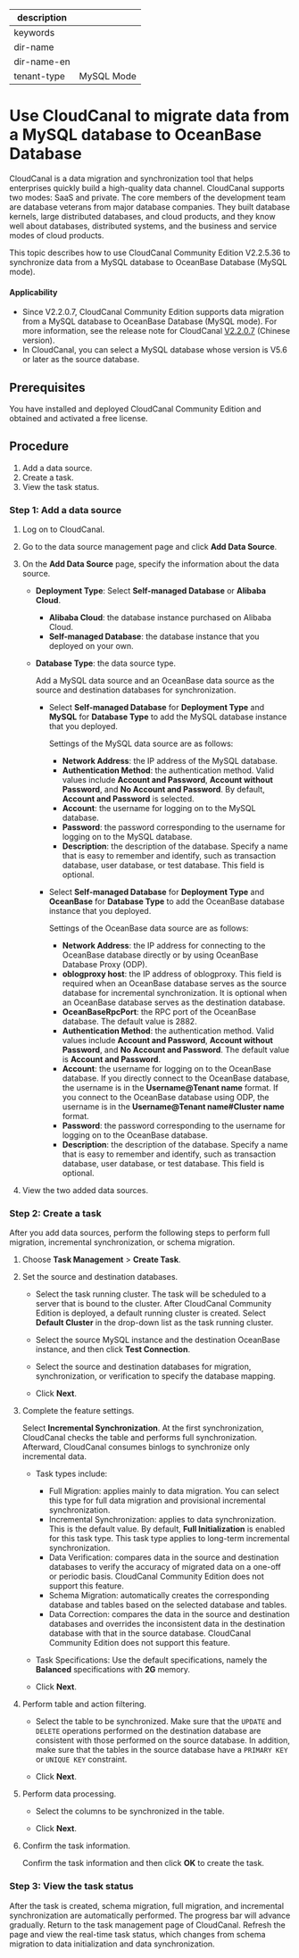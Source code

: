 |description||
|---|---|
|keywords||
|dir-name||
|dir-name-en||
|tenant-type|MySQL Mode|

# Use CloudCanal to migrate data from a MySQL database to OceanBase Database

CloudCanal is a data migration and synchronization tool that helps enterprises quickly build a high-quality data channel. CloudCanal supports two modes: SaaS and private. The core members of the development team are database veterans from major database companies. They built database kernels, large distributed databases, and cloud products, and they know well about databases, distributed systems, and the business and service modes of cloud products.

This topic describes how to use CloudCanal Community Edition V2.2.5.36 to synchronize data from a MySQL database to OceanBase Database (MySQL mode).

<main id="notice" >
    <h4>Applicability</h4>
    <ul>
    <li>Since V2.2.0.7, CloudCanal Community Edition supports data migration from a MySQL database to OceanBase Database (MySQL mode). For more information, see the release note for CloudCanal <a href="https://www.clougence.com/cc-doc/releaseNote/rn-cloudcanal-2-2-0-7">V2.2.0.7</a> (Chinese version). </li>
    <li>In CloudCanal, you can select a MySQL database whose version is V5.6 or later as the source database. </li>
    </ul>
  </main>

## Prerequisites

You have installed and deployed CloudCanal Community Edition and obtained and activated a free license. 
<!-- For more information, see [Install and deploy CloudCanal on Linux and macOS](https://www.clougence.com/cc-doc/install/install_linux). -->

## Procedure

1. Add a data source.
2. Create a task.
3. View the task status.

### Step 1: Add a data source

1. Log on to CloudCanal.

   <!-- ![Logon page of CloudCanal](https://obbusiness-private.oss-cn-shanghai.aliyuncs.com/doc/img/observer-enterprise/V4.0.0/data-migration/CloudCanal/%E7%99%BB%E5%BD%95CloudCanal.png) -->

2. Go to the data source management page and click **Add Data Source**.

   <!-- ![Add a data source](https://obbusiness-private.oss-cn-shanghai.aliyuncs.com/doc/img/observer-enterprise/V4.0.0/data-migration/CloudCanal/cloudcanal2.2.5.36/1%E6%96%B0%E5%A2%9E%E6%95%B0%E6%8D%AE%E6%BA%90.png) -->

3. On the **Add Data Source** page, specify the information about the data source.

   * **Deployment Type**: Select **Self-managed Database** or **Alibaba Cloud**.

      * **Alibaba Cloud**: the database instance purchased on Alibaba Cloud.
      * **Self-managed Database**: the database instance that you deployed on your own.

   * **Database Type**: the data source type.

      Add a MySQL data source and an OceanBase data source as the source and destination databases for synchronization.

      * Select **Self-managed Database** for **Deployment Type** and **MySQL** for **Database Type** to add the MySQL database instance that you deployed.

         Settings of the MySQL data source are as follows:

         * **Network Address**: the IP address of the MySQL database.
         * **Authentication Method**: the authentication method. Valid values include **Account and Password**, **Account without Password**, and **No Account and Password**. By default, **Account and Password** is selected.
         * **Account**: the username for logging on to the MySQL database.
         * **Password**: the password corresponding to the username for logging on to the MySQL database.
         * **Description**: the description of the database. Specify a name that is easy to remember and identify, such as transaction database, user database, or test database. This field is optional.

         <!-- ![MySQL](https://obbusiness-private.oss-cn-shanghai.aliyuncs.com/doc/img/observer-enterprise/V4.0.0/data-migration/CloudCanal/cloudcanal2.2.5.36/2MySQL%E6%BA%90%E5%BA%93.png) -->

      * Select **Self-managed Database** for **Deployment Type** and **OceanBase** for **Database Type** to add the OceanBase database instance that you deployed.

         Settings of the OceanBase data source are as follows:

         * **Network Address**: the IP address for connecting to the OceanBase database directly or by using OceanBase Database Proxy (ODP).
         * **oblogproxy host**: the IP address of oblogproxy. This field is required when an OceanBase database serves as the source database for incremental synchronization. It is optional when an OceanBase database serves as the destination database.
         * **OceanBaseRpcPort**: the RPC port of the OceanBase database. The default value is 2882.
         * **Authentication Method**: the authentication method. Valid values include **Account and Password**, **Account without Password**, and **No Account and Password**. The default value is **Account and Password**.
         * **Account**: the username for logging on to the OceanBase database. If you directly connect to the OceanBase database, the username is in the **Username@Tenant name** format. If you connect to the OceanBase database using ODP, the username is in the **Username@Tenant name#Cluster name** format.
         * **Password**: the password corresponding to the username for logging on to the OceanBase database.
         * **Description**: the description of the database. Specify a name that is easy to remember and identify, such as transaction database, user database, or test database. This field is optional.

         <!-- ![OceanBase](https://obbusiness-private.oss-cn-shanghai.aliyuncs.com/doc/img/observer-enterprise/V4.0.0/data-migration/CloudCanal/cloudcanal2.2.5.36/3OB%E7%9B%AE%E6%A0%87%E5%BA%93.png) -->

4. View the two added data sources.

   <!-- ![View data sources](https://obbusiness-private.oss-cn-shanghai.aliyuncs.com/doc/img/observer-enterprise/V4.0.0/data-migration/CloudCanal/cloudcanal2.2.5.36/4%E6%95%B0%E6%8D%AE%E6%BA%90%E5%B1%95%E7%A4%BA.png) -->

### Step 2: Create a task

After you add data sources, perform the following steps to perform full migration, incremental synchronization, or schema migration.

1. Choose **Task Management** > **Create Task**.

   <!-- ![Manage tasks](https://obbusiness-private.oss-cn-shanghai.aliyuncs.com/doc/img/observer-enterprise/V4.0.0/data-migration/CloudCanal/cloudcanal2.2.5.36/5%E4%BB%BB%E5%8A%A1%E7%AE%A1%E7%90%86.png) -->

2. Set the source and destination databases.

   * Select the task running cluster. The task will be scheduled to a server that is bound to the cluster. After CloudCanal Community Edition is deployed, a default running cluster is created. Select **Default Cluster** in the drop-down list as the task running cluster.

   * Select the source MySQL instance and the destination OceanBase instance, and then click **Test Connection**.

   * Select the source and destination databases for migration, synchronization, or verification to specify the database mapping.

   * Click **Next**.

   <!-- ![Set the source and destination databases](https://obbusiness-private.oss-cn-shanghai.aliyuncs.com/doc/img/observer-enterprise/V4.0.0/data-migration/CloudCanal/cloudcanal2.2.5.36/6%E6%BA%90%E7%9B%AE%E6%A0%87%E8%AE%BE%E7%BD%AEmysql-to-ob.png) -->

3. Complete the feature settings.

   Select **Incremental Synchronization**. At the first synchronization, CloudCanal checks the table and performs full synchronization. Afterward, CloudCanal consumes binlogs to synchronize only incremental data.

   * Task types include:

      * Full Migration: applies mainly to data migration. You can select this type for full data migration and provisional incremental synchronization.
      * Incremental Synchronization: applies to data synchronization. This is the default value. By default, **Full Initialization** is enabled for this task type. This task type applies to long-term incremental synchronization.
      * Data Verification: compares data in the source and destination databases to verify the accuracy of migrated data on a one-off or periodic basis. CloudCanal Community Edition does not support this feature.
      * Schema Migration: automatically creates the corresponding database and tables based on the selected database and tables.
      * Data Correction: compares the data in the source and destination databases and overrides the inconsistent data in the destination database with that in the source database. CloudCanal Community Edition does not support this feature.

   * Task Specifications: Use the default specifications, namely the **Balanced** specifications with **2G** memory.

   * Click **Next**.

   <!-- ![Complete the feature settings](https://obbusiness-private.oss-cn-shanghai.aliyuncs.com/doc/img/observer-enterprise/V4.0.0/data-migration/CloudCanal/cloudcanal2.2.5.36/7%E5%8A%9F%E8%83%BD%E9%85%8D%E7%BD%AE.png) -->

4. Perform table and action filtering.

   * Select the table to be synchronized. Make sure that the `UPDATE` and `DELETE` operations performed on the destination database are consistent with those performed on the source database. In addition, make sure that the tables in the source database have a `PRIMARY KEY` or `UNIQUE KEY` constraint.

   * Click **Next**.

   <!-- ![Perform table and action filtering](https://obbusiness-private.oss-cn-shanghai.aliyuncs.com/doc/img/observer-enterprise/V4.0.0/data-migration/CloudCanal/cloudcanal2.2.5.36/8%E8%A1%A8%26action%E8%BF%87%E6%BB%A4_%E5%A2%9E%E9%87%8F%E5%90%8C%E6%AD%A5.png) -->

5. Perform data processing.

   * Select the columns to be synchronized in the table.

   * Click **Next**.

   <!-- ![Perform data processing](https://obbusiness-private.oss-cn-shanghai.aliyuncs.com/doc/img/observer-enterprise/V4.0.0/data-migration/CloudCanal/cloudcanal2.2.5.36/9%E6%95%B0%E6%8D%AE%E5%A4%84%E7%90%86.png) -->

6. Confirm the task information.

   Confirm the task information and then click **OK** to create the task.

   <!-- ![Confirm task information](https://obbusiness-private.oss-cn-shanghai.aliyuncs.com/doc/img/observer-enterprise/V4.0.0/data-migration/CloudCanal/cloudcanal2.2.5.36/10%E7%A1%AE%E8%AE%A4%E5%88%9B%E5%BB%BA%E4%BB%BB%E5%8A%A1.png) -->

### Step 3: View the task status

After the task is created, schema migration, full migration, and incremental synchronization are automatically performed. The progress bar will advance gradually. Return to the task management page of CloudCanal. Refresh the page and view the real-time task status, which changes from schema migration to data initialization and data synchronization.

<!-- ![View the task status](https://obbusiness-private.oss-cn-shanghai.aliyuncs.com/doc/img/observer-enterprise/V4.0.0/data-migration/CloudCanal/cloudcanal2.2.5.36/11%E6%9F%A5%E7%9C%8B%E4%BB%BB%E5%8A%A1.png) -->

<!-- ## References

For more information about CloudCanal, see the [CloudCanal documentation](https://www.clougence.com/cc-doc/intro/product_intro/) (Chinese version). -->